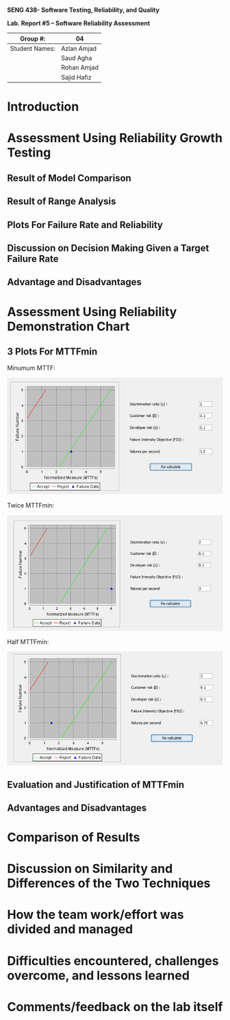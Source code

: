 **SENG 438- Software Testing, Reliability, and Quality**

**Lab. Report \#5 – Software Reliability Assessment**

| Group \#:      | 04          |
| -------------- | ----------- |
| Student Names: | Azlan Amjad |
|                | Saud Agha   |
|                | Rohan Amjad |
|                | Sajid Hafiz |

# Introduction

#

# Assessment Using Reliability Growth Testing

## Result of Model Comparison

## Result of Range Analysis

## Plots For Failure Rate and Reliability

## Discussion on Decision Making Given a Target Failure Rate

## Advantage and Disadvantages

# Assessment Using Reliability Demonstration Chart

## 3 Plots For MTTFmin

Minumum MTTF:

![minMTTF](media/minMTTF.png)

Twice MTTFmin: 

![twiceMTTF](media/twiceMTTF.png)

Half MTTFmin: 

![halfMTTF](media/halfMTTF.png)



## Evaluation and Justification of MTTFmin

## Advantages and Disadvantages

#

# Comparison of Results

# Discussion on Similarity and Differences of the Two Techniques

# How the team work/effort was divided and managed

#

# Difficulties encountered, challenges overcome, and lessons learned

# Comments/feedback on the lab itself

